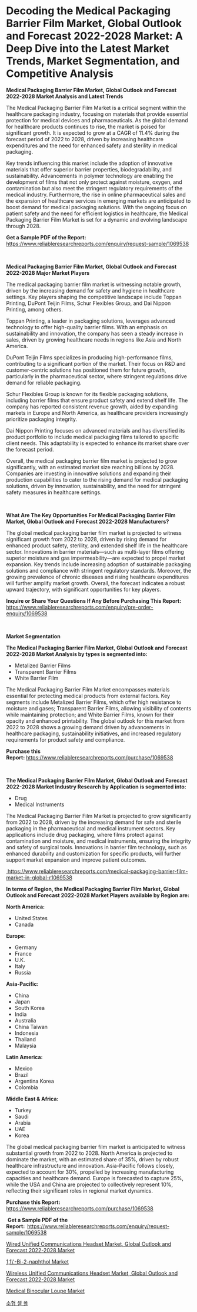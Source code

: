 <p><h1>Decoding the Medical Packaging Barrier Film Market, Global Outlook and Forecast 2022-2028 Market: A Deep Dive into the Latest Market Trends, Market Segmentation, and Competitive Analysis</h1></p><p><strong>Medical Packaging Barrier Film Market, Global Outlook and Forecast 2022-2028 Market Analysis and Latest Trends</strong></p>
<p><p>The Medical Packaging Barrier Film Market is a critical segment within the healthcare packaging industry, focusing on materials that provide essential protection for medical devices and pharmaceuticals. As the global demand for healthcare products continues to rise, the market is poised for significant growth. It is expected to grow at a CAGR of 11.4% during the forecast period of 2022 to 2028, driven by increasing healthcare expenditures and the need for enhanced safety and sterility in medical packaging.</p><p>Key trends influencing this market include the adoption of innovative materials that offer superior barrier properties, biodegradability, and sustainability. Advancements in polymer technology are enabling the development of films that not only protect against moisture, oxygen, and contamination but also meet the stringent regulatory requirements of the medical industry. Furthermore, the rise in online pharmaceutical sales and the expansion of healthcare services in emerging markets are anticipated to boost demand for medical packaging solutions. With the ongoing focus on patient safety and the need for efficient logistics in healthcare, the Medical Packaging Barrier Film Market is set for a dynamic and evolving landscape through 2028.</p></p>
<p><strong>Get a Sample PDF of the Report:&nbsp;</strong> <a href="https://www.reliableresearchreports.com/enquiry/request-sample/1069538">https://www.reliableresearchreports.com/enquiry/request-sample/1069538</a></p>
<p>&nbsp;</p>
<p><strong>Medical Packaging Barrier Film Market, Global Outlook and Forecast 2022-2028 Major Market Players</strong></p>
<p><p>The medical packaging barrier film market is witnessing notable growth, driven by the increasing demand for safety and hygiene in healthcare settings. Key players shaping the competitive landscape include Toppan Printing, DuPont Teijin Films, Schur Flexibles Group, and Dai Nippon Printing, among others. </p><p>Toppan Printing, a leader in packaging solutions, leverages advanced technology to offer high-quality barrier films. With an emphasis on sustainability and innovation, the company has seen a steady increase in sales, driven by growing healthcare needs in regions like Asia and North America. </p><p>DuPont Teijin Films specializes in producing high-performance films, contributing to a significant portion of the market. Their focus on R&D and customer-centric solutions has positioned them for future growth, particularly in the pharmaceutical sector, where stringent regulations drive demand for reliable packaging.</p><p>Schur Flexibles Group is known for its flexible packaging solutions, including barrier films that ensure product safety and extend shelf life. The company has reported consistent revenue growth, aided by expanding markets in Europe and North America, as healthcare providers increasingly prioritize packaging integrity.</p><p>Dai Nippon Printing focuses on advanced materials and has diversified its product portfolio to include medical packaging films tailored to specific client needs. This adaptability is expected to enhance its market share over the forecast period.</p><p>Overall, the medical packaging barrier film market is projected to grow significantly, with an estimated market size reaching billions by 2028. Companies are investing in innovative solutions and expanding their production capabilities to cater to the rising demand for medical packaging solutions, driven by innovation, sustainability, and the need for stringent safety measures in healthcare settings.</p></p>
<p>&nbsp;</p>
<p><strong>What Are The Key Opportunities For Medical Packaging Barrier Film Market, Global Outlook and Forecast 2022-2028 Manufacturers?</strong></p>
<p><p>The global medical packaging barrier film market is projected to witness significant growth from 2022 to 2028, driven by rising demand for enhanced product safety, sterility, and extended shelf life in the healthcare sector. Innovations in barrier materials—such as multi-layer films offering superior moisture and gas impermeability—are expected to propel market expansion. Key trends include increasing adoption of sustainable packaging solutions and compliance with stringent regulatory standards. Moreover, the growing prevalence of chronic diseases and rising healthcare expenditures will further amplify market growth. Overall, the forecast indicates a robust upward trajectory, with significant opportunities for key players.</p></p>
<p><strong>Inquire or Share Your Questions If Any Before Purchasing This Report:</strong> <a href="https://www.reliableresearchreports.com/enquiry/pre-order-enquiry/1069538">https://www.reliableresearchreports.com/enquiry/pre-order-enquiry/1069538</a></p>
<p>&nbsp;</p>
<p><strong>Market Segmentation</strong></p>
<p><strong>The Medical Packaging Barrier Film Market, Global Outlook and Forecast 2022-2028 Market Analysis by types is segmented into:</strong></p>
<p><ul><li>Metalized Barrier Films</li><li>Transparent Barrier Films</li><li>White Barrier Film</li></ul></p>
<p><p>The Medical Packaging Barrier Film Market encompasses materials essential for protecting medical products from external factors. Key segments include Metalized Barrier Films, which offer high resistance to moisture and gases; Transparent Barrier Films, allowing visibility of contents while maintaining protection; and White Barrier Films, known for their opacity and enhanced printability. The global outlook for this market from 2022 to 2028 shows a growing demand driven by advancements in healthcare packaging, sustainability initiatives, and increased regulatory requirements for product safety and compliance.</p></p>
<p><strong>Purchase this Report:&nbsp;</strong><a href="https://www.reliableresearchreports.com/purchase/1069538">https://www.reliableresearchreports.com/purchase/1069538</a></p>
<p>&nbsp;</p>
<p><strong>The Medical Packaging Barrier Film Market, Global Outlook and Forecast 2022-2028 Market Industry Research by Application is segmented into:</strong></p>
<p><ul><li>Drug</li><li>Medical Instruments</li></ul></p>
<p><p>The Medical Packaging Barrier Film Market is projected to grow significantly from 2022 to 2028, driven by the increasing demand for safe and sterile packaging in the pharmaceutical and medical instrument sectors. Key applications include drug packaging, where films protect against contamination and moisture, and medical instruments, ensuring the integrity and safety of surgical tools. Innovations in barrier film technology, such as enhanced durability and customization for specific products, will further support market expansion and improve patient outcomes.</p></p>
<p><a href="https://www.reliableresearchreports.com/medical-packaging-barrier-film-market-in-global-r1069538">&nbsp;https://www.reliableresearchreports.com/medical-packaging-barrier-film-market-in-global-r1069538</a></p>
<p><strong>In terms of Region, the Medical Packaging Barrier Film Market, Global Outlook and Forecast 2022-2028 Market Players available by Region are:</strong></p>
<p>
    <p> <strong> North America: </strong>
        <ul>
            <li>United States</li>
            <li>Canada</li>
        </ul>
        </p> 
    <p> <strong> Europe: </strong>
        <ul>
            <li>Germany</li>
            <li>France</li>
            <li>U.K.</li>
            <li>Italy</li>
            <li>Russia</li>
        </ul>
        </p> 
    <p> <strong> Asia-Pacific: </strong>
        <ul>
            <li>China</li>
            <li>Japan</li>
            <li>South Korea</li>
            <li>India</li>
            <li>Australia</li>
            <li>China Taiwan</li>
            <li>Indonesia</li>
            <li>Thailand</li>
            <li>Malaysia</li>
        </ul>
        </p> 
    <p> <strong> Latin America: </strong>
        <ul>
            <li>Mexico</li>
            <li>Brazil</li>
            <li>Argentina Korea</li>
            <li>Colombia</li>
        </ul>
        </p> 
    <p> <strong> Middle East & Africa: </strong>
        <ul>
            <li>Turkey</li>
            <li>Saudi</li>
            <li>Arabia</li>
            <li>UAE</li>
            <li>Korea</li>
        </ul>
    </p>
    </p>
<p><p>The global medical packaging barrier film market is anticipated to witness substantial growth from 2022 to 2028. North America is projected to dominate the market, with an estimated share of 35%, driven by robust healthcare infrastructure and innovation. Asia-Pacific follows closely, expected to account for 30%, propelled by increasing manufacturing capacities and healthcare demand. Europe is forecasted to capture 25%, while the USA and China are projected to collectively represent 10%, reflecting their significant roles in regional market dynamics.</p></p>
<p><strong>Purchase this Report: </strong><a href="https://www.reliableresearchreports.com/purchase/1069538">https://www.reliableresearchreports.com/purchase/1069538</a></p>
<p>&nbsp;<strong>Get a Sample PDF of the Report:&nbsp;&nbsp;</strong><a href="https://www.reliableresearchreports.com/enquiry/request-sample/1069538">https://www.reliableresearchreports.com/enquiry/request-sample/1069538</a></p>
<p><strong></strong></p>
<p><p><a href="https://github.com/RoccoManning/Market-Research-Report-List-6/blob/main/wired-unified-communications-headset-market-global-outlook-and-forecast-2022-2028-market.md">Wired Unified Communications Headset Market, Global Outlook and Forecast 2022-2028 Market</a></p><p><a href="https://medium.com/@richard.james09789/global-1-1-bi-2-naphthol-market-status-2024-2031-and-forecast-by-region-product-end-use-1660851e504d">1,1\'-Bi-2-naphthol Market</a></p><p><a href="https://github.com/gulaimolin/Market-Research-Report-List-6/blob/main/wireless-unified-communications-headset-market-global-outlook-and-forecast-2022-2028-market.md">Wireless Unified Communications Headset Market, Global Outlook and Forecast 2022-2028 Market</a></p><p><a href="https://issuu.com/reportprime-2/docs/medical-binocular-loupe-market-size_f8807c73e68dcb">Medical Binocular Loupe Market</a></p><p><a href="https://medium.com/@kelvinfeenrey98677/%EC%86%8C%ED%98%95-%EC%85%80-%EA%B8%B0%EB%91%A5-%EC%8B%9C%EC%9E%A5-%EA%B8%80%EB%A1%9C%EB%B2%8C-%EB%B0%8F-%EC%A7%80%EC%97%AD-%EB%B6%84%EC%84%9D-2024-2031-2ae8d4d8abb3">소형 셀 폴</a></p></p>